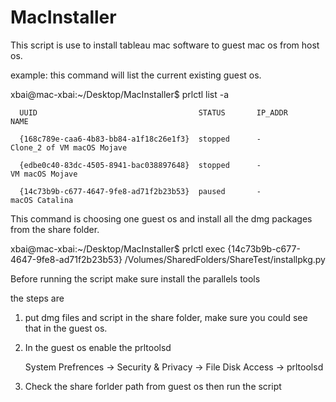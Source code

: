 # MacInstaller

This script is use to install tableau mac software to guest mac os from host os. 

example:
this command will list the current existing guest os. 

xbai@mac-xbai:~/Desktop/MacInstaller$ prlctl list -a

      UUID                                    STATUS       IP_ADDR         NAME

      {168c789e-caa6-4b83-bb84-a1f18c26e1f3}  stopped      -               Clone_2 of VM macOS Mojave

      {edbe0c40-83dc-4505-8941-bac038897648}  stopped      -               VM macOS Mojave

      {14c73b9b-c677-4647-9fe8-ad71f2b23b53}  paused       -               macOS Catalina

This command is choosing one guest os and install all the dmg packages from the share folder. 

xbai@mac-xbai:~/Desktop/MacInstaller$ prlctl exec {14c73b9b-c677-4647-9fe8-ad71f2b23b53} /Volumes/SharedFolders/ShareTest/installpkg.py

Before running the script make sure install the parallels tools

the steps are 
1. put dmg files and script in the share folder, make sure you could see that in the guest os. 

2. In the guest os enable the prltoolsd
          
      System Prefrences -> Security & Privacy -> File Disk Access -> prltoolsd 
      
3. Check the share forlder path from guest os then run the script





